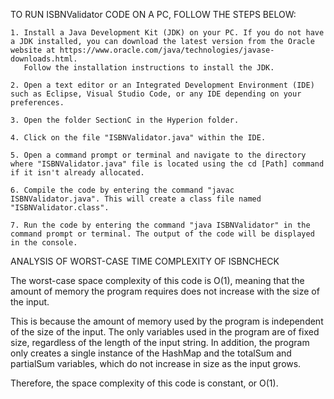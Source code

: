 TO RUN ISBNValidator CODE ON A PC, FOLLOW THE STEPS BELOW:


    1. Install a Java Development Kit (JDK) on your PC. If you do not have a JDK installed, you can download the latest version from the Oracle website at https://www.oracle.com/java/technologies/javase-downloads.html. 
       Follow the installation instructions to install the JDK.

    2. Open a text editor or an Integrated Development Environment (IDE) such as Eclipse, Visual Studio Code, or any IDE depending on your preferences.

    3. Open the folder SectionC in the Hyperion folder.

    4. Click on the file "ISBNValidator.java" within the IDE.

    5. Open a command prompt or terminal and navigate to the directory where "ISBNValidator.java" file is located using the cd [Path] command if it isn't already allocated.

    6. Compile the code by entering the command "javac ISBNValidator.java". This will create a class file named "ISBNValidator.class".

    7. Run the code by entering the command "java ISBNValidator" in the command prompt or terminal. The output of the code will be displayed in the console.


ANALYSIS OF WORST-CASE TIME COMPLEXITY OF ISBNCHECK


The worst-case space complexity of this code is O(1), meaning that the amount of memory the program requires does not increase with the size of the input.

This is because the amount of memory used by the program is independent of the size of the input. The only variables used in the program are of fixed size, regardless of the length of the input string. 
In addition, the program only creates a single instance of the HashMap and the totalSum and partialSum variables, which do not increase in size as the input grows.

Therefore, the space complexity of this code is constant, or O(1).